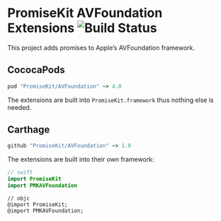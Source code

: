 # PromiseKit AVFoundation Extensions ![Build Status]

This project adds promises to Apple’s AVFoundation framework.

## CococaPods

```ruby
pod "PromiseKit/AVFoundation" ~> 4.0
```

The extensions are built into `PromiseKit.framework` thus nothing else is needed.

## Carthage

```ruby
github "PromiseKit/AVFoundation" ~> 1.0
```

The extensions are built into their own framework:

```swift
// swift
import PromiseKit
import PMKAVFoundation
```

```objc
// objc
@import PromiseKit;
@import PMKAVFoundation;
```


[Build Status]: https://travis-ci.org/PromiseKit/AVFoundation.svg?branch=master
